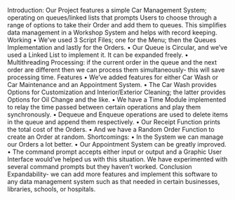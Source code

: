 Introduction:
Our Project features a simple Car Management System; operating on queues/linked lists that prompts Users to choose 
through a range of options to take their Order and add them to queues. This simplifies data management in a Workshop 
System and helps with record keeping.
Working
• We’ve used 3 Script Files; one for the Menu; then the Queues Implementation and lastly for the Orders.
• Our Queue is Circular, and we’ve used a Linked List to implement it. It can be expanded freely.
• Multithreading Processing: if the current order in the queue and the next order are different then we can process 
them simultaneously- this will save processing time.
Features
• We’ve added features for either Car Wash or Car Maintenance and an Appointment System.
• The Car Wash provides Options for Customization and Interior/Exterior Cleaning; the latter provides Options for Oil 
Change and the like.
• We have a Time Module implemented to relay the time passed between certain operations and play them 
synchronously. 
• Dequeue and Enqueue operations are used to delete items in the queue and append them respectively.
• Our Receipt Function prints the total cost of the Orders.
• And we have a Random Order Function to create an Order at random. 
Shortcomings:
• In the System we can manage our Orders a lot better.
• Our Appointment System can be greatly improved. 
• The command prompt accepts either input or output and a Graphic User Interface would’ve helped us with this 
situation. We have experimented with several command prompts but they haven’t worked.
Conclusion
Expandability- we can add more features and implement this software to any data management system such as that needed 
in certain businesses, libraries, schools, or hospitals.
